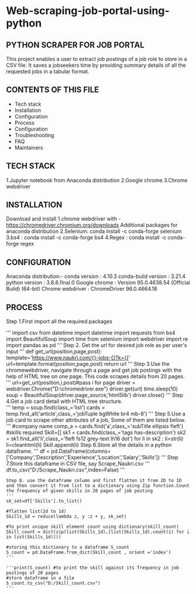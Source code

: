 # Web-scraping-job-portal-using-python
PYTHON SCRAPER FOR JOB PORTAL
-------------------------------
This project enables a user to extract job postings of a job role to store in a CSV file. It saves a jobseekers time by providing summary details of all the requested jobs in a tabular format.

CONTENTS OF THIS FILE
---------------------

 * Tech stack
 * Installation
 * Configuration
 * Process
 * Configuration
 * Troubleshooting
 * FAQ
 * Maintainers

TECH STACK
----------
1.Jupyter notebook from Anaconda distribution 
2.Google chrome 
3.Chrome webdriver

INSTALLATION
------------
Download and install
1.chrome webdriver with -https://chromedriver.chromium.org/downloads Additional packages for anaconda distribution 
2.Selenium: conda install -c conda-forge selenium 
3.bs4 : conda install -c conda-forge bs4 
4.Regex : conda install -c conda-forge regex

CONFIGURATION
-------------
Anaconda distribution:-
	conda version : 4.10.3
	conda-build version : 3.21.4
	python version : 3.8.8.final.0
Google chrome : Version 95.0.4638.54 (Official Build) (64-bit)
Chrome webdriver : ChromeDriver 96.0.4664.18


PROCESS
--------
Step 1.First import all the required packages

'''
import csv
from datetime import datetime
import requests
from bs4 import BeautifulSoup
import time
from selenium import webdriver
import re
import pandas as pd
'''
Step 2. Get the url for desired job role as per user's input
'''
def get_url(position,page,post):
    template='https://www.naukri.com/{}-jobs-{}?k={}'
    url=template.format(position,page,post)
    return url
'''
Step 3.Use the chromewebdriver, navigate through a page and get job postings with the help of HTML tree on one page. This code scrapes details from 20 pages.
'''
url=get_url(position,i,post)#pass i for page
driver = webdriver.Chrome("D:\chromedriver.exe")
driver.get(url)
time.sleep(10)
soup = BeautifulSoup(driver.page_source,'html5lib')
driver.close()
'''
Step 4.Get a job card detail with HTML tree structure.    
'''
temp = soup.find(class_='list')
cards = temp.find_all('article',class_='jobTuple bgWhite br4 mb-8')
'''
Step 5.Use a job card to scrape other attributes of a job, Some of them are listed below.
'''
#company name
comp_a = cards.find('a',class_='subTitle ellipsis fleft')
#skills required
Skill=[]
        sk1 = cards.find(class_='tags has-description')
        sk2 = sk1.find_all('li',class_='fleft fs12 grey-text lh16 dot')
        for li in sk2 :
            li=str(li)
            li=cleanhtml(li)
            Skill.append(li)
Step 6.Store all the details in a python dataframe.
'''
df = pd.DataFrame(columns=['Company','Description','Experience','Location','Salary','Skills'])
'''
Step 7.Store this dataframe in CSV file, say Scrape_Naukri.csv
'''
df.to_csv("D:/Scrape_Naukri.csv",index=False)
'''
```
Step 8. use the dataframe column and first flatten it from 2D to 1D and then convert it from list to a dictionary using Zip function.Count the frequency of given skills in 20 pages of job posting
'''
sk_set=df['Skills'].to_list()

#flatten list(2d to 1d)
Skills_1d = reduce(lambda z, y :z + y, sk_set)

#To print unique skill element count using dictionary(skill_count) 
Skill_count = dict(zip(list(Skills_1d),[list(Skills_1d).count(i) for i in list(Skills_1d)]))

#storing this dictionary to a dataframe S_count
S_count = pd.DataFrame.from_dict(Skill_count , orient ='index')
'''

'''print(S_count) #to print the skill against its frequency in job postings of 20 pages
#store dataframe in a file
S_count.to_csv("D:/Skill_count.csv")
'''
